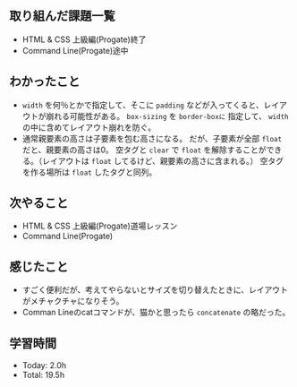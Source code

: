 ## 取り組んだ課題一覧
- HTML & CSS 上級編(Progate)終了
- Command Line(Progate)途中
## わかったこと
- ```width``` を何％とかで指定して、そこに ```padding``` などが入ってくると、レイアウトが崩れる可能性がある。
```box-sizing``` を ```border-boxに``` 指定して、 ```width``` の中に含めてレイアウト崩れを防ぐ。
- 通常親要素の高さは子要素を包む高さになる。
だが、子要素が全部 ```float``` だと、親要素の高さは0。
空タグと ```clear``` で ```float``` を解除することができる。（レイアウトは ```float``` してるけど、親要素の高さに含まれる。）
空タグを作る場所は ```float``` したタグと同列。
## 次やること
- HTML & CSS 上級編(Progate)道場レッスン
- Command Line(Progate)
## 感じたこと
- すごく便利だが、考えてやらないとサイズを切り替えたときに、レイアウトがメチャクチャになりそう。
- Comman Lineのcatコマンドが、猫かと思ったら ```concatenate``` の略だった。
## 学習時間
- Today: 2.0h
- Total: 19.5h
